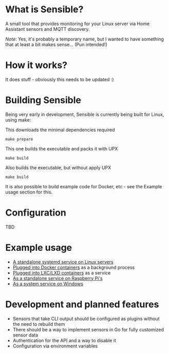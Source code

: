 # What is Sensible?
A small tool that provides monitoring for your Linux server via Home Assistant sensors and MQTT discovery.

*Note*: Yes, it's probably a temporary name, but I wanted to have something that at least a bit makes sense... (Pun intended!)

# How it works?

It does stuff - obviously this needs to be updated :)

# Building Sensible

Being very early in development, Sensible is currently being built for Linux, using make:

This downloads the minimal dependencies required
```
make prepare  
```

This one builds the executable and packs it with UPX
```
make build    
```

Also builds the executable, but without apply UPX
```
make build    
```

It is also possible to build example code for Docker, etc - see the Example usage section for this.

# Configuration

TBD

# Example usage

 * [A standalone systemd service on Linux servers](examples/systemd/README.md)
 * [Plugged into Docker containers](examples/docker/README.md) as a background process
 * [Plugged into LXC/LXD containers](examples/lxc/README.md) as a service
 * [As a standalone service on Raspberry Pi's](examples/raspberry-pi/README.md)
 * [As a system service on Windows](examples/windows/README.md)
 
# Development and planned features

 * Sensors that take CLI output should be configured as plugins without the need to rebuild them
 * There should be a way to implement sensors in Go for fully customized sensor data
 * Authentication for the API and a way to disable it
 * Configuration via environment variables
 